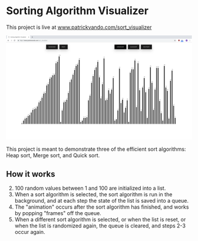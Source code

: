 <h1>Sorting Algorithm Visualizer</h1>

This project is live at www.patrickvando.com/sort_visualizer

![Demo Screencap](/assets/screencap.png "Sort Algorithm Visualizer")

This project is meant to demonstrate three of the efficient sort algorithms: Heap sort, Merge sort, and Quick sort. 

<h2>How it works</h2>

2. 100 random values between 1 and 100 are initialized into a list.
2. When a sort algorithm is selected, the sort algorithm is run in the background, and at each step the state of the list is saved into a queue.
3. The "animation" occurs after the sort algorithm has finished, and works by popping "frames" off the queue.
4. When a different sort algorithm is selected, or when the list is reset, or when the list is randomized again, the queue is cleared, and steps 2-3 occur again.
